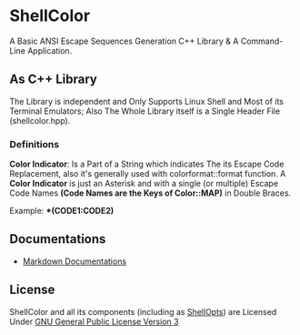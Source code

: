 # ShellColor

A Basic ANSI Escape Sequences Generation C++ Library & A Command-Line Application.

## As C++ Library

The Library is independent and Only Supports Linux Shell and Most of its Terminal Emulators; Also The Whole Library itself is a Single Header File (shellcolor.hpp).

### Definitions

**Color Indicator**: Is a Part of a String which indicates The its Escape Code Replacement, also it's generally used with colorformat::format function. A **Color Indicator** is just an Asterisk and with a single (or multiple) Escape Code Names **(Code Names are the Keys of Color::MAP)** in Double Braces.

Example: **\*(CODE1:CODE2)**

## Documentations

- [Markdown Documentations](./DOCS.md)

## License

ShellColor and all its components (including as [ShellOpts](https://github.com/NadjibC/ShellOpts)) are Licensed Under [GNU General Public License Version 3](./LICENSE)
